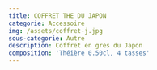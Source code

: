 ```yaml
---
title: COFFRET THE DU JAPON
categorie: Accessoire
img: /assets/coffret-j.jpg
sous-categorie: Autre
description: Coffret en grès du Japon
composition: 'Théière 0.50cl, 4 tasses'
---
```


